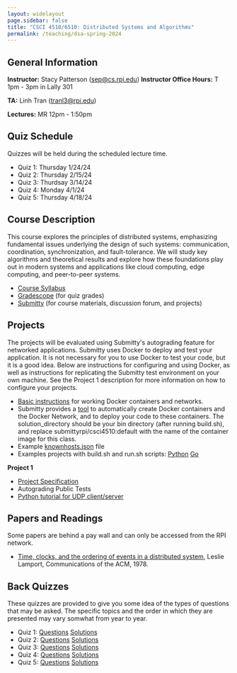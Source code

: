 ```yaml
---
layout: widelayout
page.sidebar: false
title: "CSCI 4510/6510: Distributed Systems and Algorithms"
permalink: /teaching/dsa-spring-2024
---
```



## General Information
**Instructor:** Stacy Patterson (sep@cs.rpi.edu)
**Instructor Office Hours:**  T 1pm - 3pm in Lally 301

**TA:** Linh Tran (tranl3@rpi.edu)

**Lectures:** MR 12pm - 1:50pm

## Quiz Schedule
Quizzes will be held during the scheduled lecture time.
- Quiz 1: Thursday 1/24/24
- Quiz 2: Thursday 2/15/24 
- Quiz 3: Thurdsay 3/14/24
- Quiz 4: Monday 4/1/24
- Quiz 5: Thursday 4/18/24

## Course Description
This course explores the principles of distributed systems, 
emphasizing fundamental issues underlying the design of such systems: 
communication, coordination, synchronization, and fault-tolerance. 
We will study key algorithms and theoretical results
and explore how these foundations play out in modern systems and applications 
like cloud computing, edge computing, and peer-to-peer systems.
- [Course Syllabus](#)
- [Gradescope](https://www.gradescope.com/) (for quiz grades)
- [Submitty](https://submitty.cs.rpi.edu/) (for course materials, discussion forum, and projects)

## Projects
The projects will be evaluated using Submitty's autograding feature for networked applications. 
Submitty uses Docker to deploy and test your application. It is not necessary for you to use 
Docker to test your code, but it is a good idea. Below are instructions for configuring and using Docker, 
as well as instructions for replicating the Submitty test environment on your own machine. 
See the Project 1 description for more information on how to configure your projects.

- [Basic instructions](https://docs.google.com/document/d/e/2PACX-1vTzW9hN_boFWx7kf3agpkSVFWdt8tTanaCLjKZlzh9uQgXi7Wok3DA3BeoAiUXO53zGb6wxsFwLgwiB/pub) for working Docker containers and networks.
- Submitty provides a [tool](https://github.com/Submitty/StudentTools/tree/main/network_generator) to automatically create Docker containers and the Docker Network, and to deploy your code to these containers. The solution_directory should be your bin directory (after running build.sh), and replace submittyrpi/csci4510:default with the name of the container image for this class.
- Example [knownhosts.json](files/knownhosts.json) file
- Examples projects with build.sh and run.sh scripts: [Python](/files/python.zip)  [Go](/files/go.zip)

**Project 1**
- [Project Specification](https://docs.google.com/document/d/e/2PACX-1vTsU7LS38_2nIjwVgbwtu8xRuYxAAAU0Dov9BuX0CcJqrFrIs06jmlD5X1o3l7Q7rkPXqjvdKksh018/pub)
- Autograding Public Tests
- [Python tutorial for UDP client/server](https://pythontic.com/modules/socket/udp-client-server-example) 

## Papers and Readings
Some papers are behind a pay wall and can only be accessed from the RPI network.
- [Time, clocks, and the ordering of events in a distributed system](https://www.microsoft.com/en-us/research/publication/time-clocks-ordering-events-distributed-system/), Leslie Lamport, Communications of the ACM, 1978.

## Back Quizzes
These quizzes are provided to give you some idea of the types of questions that may be asked. The specific topics and the order in which they are presented may vary somwhat from year to year.
- Quiz 1: [Questions](https://submitty.cs.rpi.edu/courses/s24/csci4510/course_material/quiz/f20_exam1.pdf) [Solutions](https://submitty.cs.rpi.edu/courses/s24/csci4510/course_material/quiz/f20_exam1_solutions.pdf)
- Quiz 2: [Questions](https://submitty.cs.rpi.edu/courses/s24/csci4510/course_material/quiz/f20_exam2.pdf) [Solutions](https://submitty.cs.rpi.edu/courses/s24/csci4510/course_material/quiz/f20_exam2_solutions.pdf)
- Quiz 3: [Questions](https://submitty.cs.rpi.edu/courses/s24/csci4510/course_material/quiz/f20_exam3.pdf) [Solutions](https://submitty.cs.rpi.edu/courses/s24/csci4510/course_material/quiz/f20_exam3_solutions.pdf)
- Quiz 4: [Questions](https://submitty.cs.rpi.edu/courses/s24/csci4510/course_material/quiz/f20_exam4.pdf) [Solutions](https://submitty.cs.rpi.edu/courses/s24/csci4510/course_material/quiz/f20_exam4_solutions.pdf)
- Quiz 5: [Questions](https://submitty.cs.rpi.edu/courses/s24/csci4510/course_material/quiz/f20_exam5.pdf) [Solutions](https://submitty.cs.rpi.edu/courses/s24/csci4510/course_material/quiz/f20_exam5_solutions.pdf)
